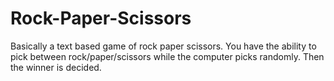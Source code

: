 # Rock-Paper-Scissors
Basically a text based game of rock paper scissors. You have the ability to pick between rock/paper/scissors while the computer picks randomly. Then the winner is decided.

